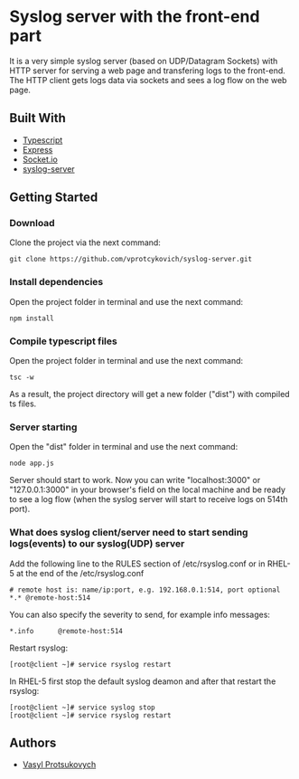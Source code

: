 # Syslog server with the front-end part
It is a very simple syslog server (based on UDP/Datagram Sockets) with HTTP server for serving a web page and transfering logs to the front-end. The HTTP client gets logs data via sockets and sees a log flow on the web page.
## Built With
- [Typescript](https://github.com/Microsoft/TypeScript)
- [Express](http://expressjs.com)
- [Socket.io](https://socket.io/)
- [syslog-server](https://www.npmjs.com/package/syslog-server)
## Getting Started
### Download
Clone the project via the next command:
```
git clone https://github.com/vprotcykovich/syslog-server.git
```
### Install dependencies
Open the project folder in terminal and use the next command:
```
npm install
```
### Compile typescript files
Open the project folder in terminal and use the next command:
```
tsc -w
```
As a result, the project directory will get a new folder ("dist") with compiled ts files.
### Server starting
Open the "dist" folder in terminal and use the next command:
```
node app.js
```
Server should start to work. Now you can write "localhost:3000" or "127.0.0.1:3000" in your browser's field on the local machine and be ready to see a log flow (when the syslog server will start to receive logs on 514th port).
### What does syslog client/server need to start sending logs(events) to our syslog(UDP) server
Add the following line to the RULES section of /etc/rsyslog.conf or in RHEL-5 at the end of the /etc/rsyslog.conf
```
# remote host is: name/ip:port, e.g. 192.168.0.1:514, port optional
*.* @remote-host:514
```
You can also specify the severity to send, for example info messages:
```
*.info      @remote-host:514
```
Restart rsyslog:
```
[root@client ~]# service rsyslog restart
```
In RHEL-5 first stop the default syslog deamon and after that restart the rsyslog:
```
[root@client ~]# service syslog stop
[root@client ~]# service rsyslog restart
```
## Authors
- [Vasyl Protsukovych](https://www.facebook.com/vasiliy.protsukovych)
